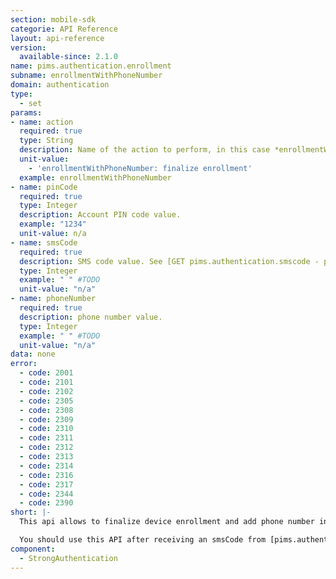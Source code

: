```yaml
---
section: mobile-sdk
categorie: API Reference
layout: api-reference
version:
  available-since: 2.1.0
name: pims.authentication.enrollment
subname: enrollmentWithPhoneNumber
domain: authentication
type: 
  - set
params:
- name: action
  required: true
  type: String
  description: Name of the action to perform, in this case *enrollmentWithPhoneNumber*.
  unit-value:
    - 'enrollmentWithPhoneNumber: finalize enrollment'
  example: enrollmentWithPhoneNumber
- name: pinCode
  required: true
  type: Integer
  description: Account PIN code value.
  example: "1234"
  unit-value: n/a
- name: smsCode
  required: true
  description: SMS code value. See [GET pims.authentication.smscode - phoneNumberCertification](#api-pims-authentication-smscode-phonenumbercertification).
  type: Integer
  example: " " #TODO
  unit-value: "n/a"
- name: phoneNumber
  required: true
  description: phone number value.
  type: Integer
  example: " " #TODO
  unit-value: "n/a"
data: none
error:
  - code: 2001
  - code: 2101
  - code: 2102
  - code: 2305
  - code: 2308
  - code: 2309
  - code: 2310
  - code: 2311
  - code: 2312
  - code: 2313
  - code: 2314
  - code: 2316
  - code: 2317
  - code: 2344
  - code: 2390
short: |-
  This api allows to finalize device enrollment and add phone number in the same time.

  You should use this API after receiving an smsCode from [pims.authentication.smscode - phoneNumberCertification](#api-pims-authentication-smscode-phonenumbercertification).
component:
  - StrongAuthentication
---
```

